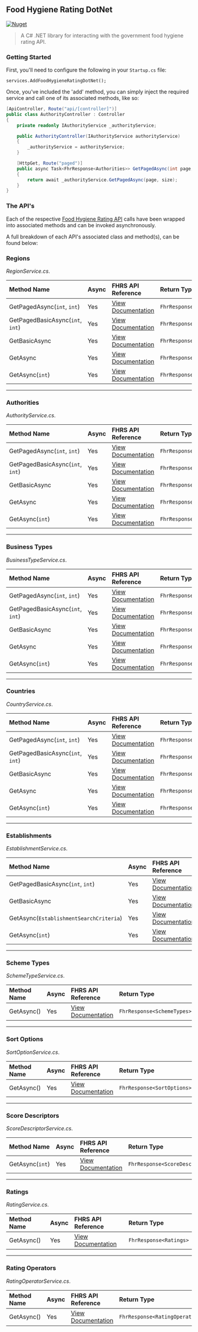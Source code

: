## Food Hygiene Rating DotNet

[![Nuget](https://img.shields.io/nuget/v/FoodHygieneRatingDotNet)](https://www.nuget.org/packages/FoodHygieneRatingDotNet/)

> A C# .NET library for interacting with the government food hygiene rating API.

### Getting Started

First, you'll need to configure the following in your `Startup.cs` file:

`services.AddFoodHygieneRatingDotNet();`

Once, you've included the 'add' method, you can simply inject the required service and call one of its associated methods, like so: 

```c#
[ApiController, Route("api/[controller]")]
public class AuthorityController : Controller
{
    private readonly IAuthorityService _authorityService;

    public AuthorityController(IAuthorityService authorityService)
    {
        _authorityService = authorityService;
    }

    [HttpGet, Route("paged")]
    public async Task<FhrResponse<Authorities>> GetPagedAsync(int page, int size)
    {
        return await _authorityService.GetPagedAsync(page, size);
    }
}
```

### The API's

Each of the respective [Food Hygiene Rating API](https://api.ratings.food.gov.uk/help) calls have been wrapped into associated methods and can be invoked asynchronously.

A full breakdown of each API's associated class and method(s), can be found below:

### Regions
*RegionService.cs*.

| Method Name                    | Async  | FHRS API Reference | Return Type   | 
|:-------------------------------|:-------|:--------------|:--------------|     
| GetPagedAsync(`int`, `int`)        | Yes    |[View Documentation](https://api.ratings.food.gov.uk/Help/Api/GET-Regions-pageNumber-pageSize)| `FhrResponse<Regions>` |
| GetPagedBasicAsync(`int`, `int`)   | Yes    |[View Documentation](https://api.ratings.food.gov.uk/Help/Api/GET-Regions-basic-pageNumber-pageSize)| `FhrResponse<Regions>` |
| GetBasicAsync                  | Yes    |[View Documentation](https://api.ratings.food.gov.uk/Help/Api/GET-Regions-basic)| `FhrResponse<Regions>` |
| GetAsync                       | Yes    |[View Documentation](https://api.ratings.food.gov.uk/Help/Api/GET-Regions)| `FhrResponse<Regions>` |
| GetAsync(`int`)                  | Yes    |[View Documentation](https://api.ratings.food.gov.uk/Help/Api/GET-Regions-id)| `FhrResponse<Region>` |

---
### Authorities
*AuthorityService.cs*.

| Method Name                    | Async  | FHRS API Reference | Return Type   | 
|:-------------------------------|:-------|:--------------|:--------------|     
| GetPagedAsync(`int`, `int`)        | Yes    |[View Documentation](https://api.ratings.food.gov.uk/Help/Api/GET-Authorities-pageNumber-pageSize)| `FhrResponse<Authorities>` |
| GetPagedBasicAsync(`int`, `int`)   | Yes    |[View Documentation](https://api.ratings.food.gov.uk/Help/Api/GET-Authorities-basic-pageNumber-pageSize)| `FhrResponse<Authorities>` |
| GetBasicAsync                  | Yes    |[View Documentation](https://api.ratings.food.gov.uk/Help/Api/GET-Authorities-basic)| `FhrResponse<Authorities>` |
| GetAsync                       | Yes    |[View Documentation](https://api.ratings.food.gov.uk/Help/Api/GET-Authorities)| `FhrResponse<Authorities>` |
| GetAsync(`int`)                  | Yes    |[View Documentation](https://api.ratings.food.gov.uk/Help/Api/GET-Authorities-id)| `FhrResponse<Authority>` |

---
### Business Types
*BusinessTypeService.cs*.

| Method Name                    | Async  | FHRS API Reference | Return Type   | 
|:-------------------------------|:-------|:--------------|:--------------|     
| GetPagedAsync(`int`, `int`)        | Yes    |[View Documentation](https://api.ratings.food.gov.uk/Help/Api/GET-BusinessTypes-pageNumber-pageSize)| `FhrResponse<BusinessTypes>` |
| GetPagedBasicAsync(`int`, `int`)   | Yes    |[View Documentation](https://api.ratings.food.gov.uk/Help/Api/GET-BusinessTypes-basic-pageNumber-pageSize)| `FhrResponse<BusinessTypes>` |
| GetBasicAsync                  | Yes    |[View Documentation](https://api.ratings.food.gov.uk/Help/Api/GET-BusinessTypes-basic)| `FhrResponse<BusinessTypes>` |
| GetAsync                       | Yes    |[View Documentation](https://api.ratings.food.gov.uk/Help/Api/GET-BusinessTypes)| `FhrResponse<BusinessTypes>` |
| GetAsync(`int`)                  | Yes    |[View Documentation](https://api.ratings.food.gov.uk/Help/Api/GET-BusinessTypes-id)| `FhrResponse<BusinessType>` |

---
### Countries
*CountryService.cs*.

| Method Name                    | Async  | FHRS API Reference | Return Type   | 
|:-------------------------------|:-------|:--------------|:--------------|     
| GetPagedAsync(`int`, `int`)        | Yes    |[View Documentation](https://api.ratings.food.gov.uk/Help/Api/GET-Countries-pageNumber-pageSize)| `FhrResponse<Countries>` |
| GetPagedBasicAsync(`int`, `int`)   | Yes    |[View Documentation](https://api.ratings.food.gov.uk/Help/Api/GET-Countries-basic-pageNumber-pageSize)| `FhrResponse<Countries>` |
| GetBasicAsync                  | Yes    |[View Documentation](https://api.ratings.food.gov.uk/Help/Api/GET-Countries-basic)| `FhrResponse<Countries>` |
| GetAsync                       | Yes    |[View Documentation](https://api.ratings.food.gov.uk/Help/Api/GET-Countries)| `FhrResponse<Countries>` |
| GetAsync(`int`)                  | Yes    |[View Documentation](https://api.ratings.food.gov.uk/Help/Api/GET-Countries-id)| `FhrResponse<Country>` |

---
### Establishments
*EstablishmentService.cs*.

| Method Name                    | Async  | FHRS API Reference | Return Type   | 
|:-------------------------------|:-------|:--------------|:--------------|     
| GetPagedBasicAsync(`int`, `int`)   | Yes    |[View Documentation](https://api.ratings.food.gov.uk/Help/Api/GET-Establishments-basic-pageNumber-pageSize)| `FhrResponse<Establishments>` |
| GetBasicAsync                  | Yes    |[View Documentation](https://api.ratings.food.gov.uk/Help/Api/GET-Establishments-basic)| `FhrResponse<Establishments>` |
| GetAsync(`EstablishmentSearchCriteria`) | Yes    |[View Documentation](https://api.ratings.food.gov.uk/Help/Api/GET-Establishments_name_address_longitude_latitude_maxDistanceLimit_businessTypeId_schemeTypeKey_ratingKey_ratingOperatorKey_localAuthorityId_countryId_sortOptionKey_pageNumber_pageSize)| `FhrResponse<Establishments>` |
| GetAsync(`int`)                  | Yes    |[View Documentation](https://api.ratings.food.gov.uk/Help/Api/GET-Establishments-id)| `FhrResponse<Establishment>` |

---
### Scheme Types
*SchemeTypeService.cs*.

| Method Name                    | Async  | FHRS API Reference | Return Type   | 
|:-------------------------------|:-------|:--------------|:--------------|     
| GetAsync() | Yes    |[View Documentation](https://api.ratings.food.gov.uk/Help/Api/GET-SchemeTypes)| `FhrResponse<SchemeTypes>` |

---
### Sort Options
*SortOptionService.cs*.

| Method Name                    | Async  | FHRS API Reference | Return Type   | 
|:-------------------------------|:-------|:--------------|:--------------|     
| GetAsync() | Yes    |[View Documentation](https://api.ratings.food.gov.uk/Help/Api/GET-SortOptions)| `FhrResponse<SortOptions>` |

---
### Score Descriptors
*ScoreDescriptorService.cs*.

| Method Name                    | Async  | FHRS API Reference | Return Type   | 
|:-------------------------------|:-------|:--------------|:--------------|     
| GetAsync(`int`) | Yes    |[View Documentation](https://api.ratings.food.gov.uk/Help/Api/GET-ScoreDescriptors_establishmentId)| `FhrResponse<ScoreDescriptors>` |

---
### Ratings
*RatingService.cs*.

| Method Name                    | Async  | FHRS API Reference | Return Type   | 
|:-------------------------------|:-------|:--------------|:--------------|     
| GetAsync() | Yes    |[View Documentation](https://api.ratings.food.gov.uk/Help/Api/GET-Ratings)| `FhrResponse<Ratings>` |

---
### Rating Operators
*RatingOperatorService.cs*.

| Method Name                    | Async  | FHRS API Reference | Return Type   | 
|:-------------------------------|:-------|:--------------|:--------------|     
| GetAsync() | Yes    |[View Documentation](https://api.ratings.food.gov.uk/Help/Api/GET-RatingOperators)| `FhrResponse<RatingOperators>` |
